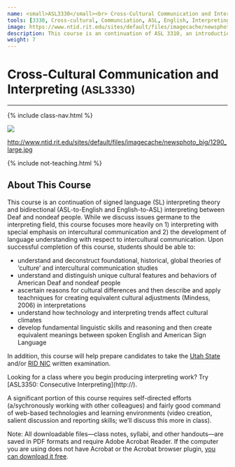 ```yaml
---
name: <small>ASL3330</small><br> Cross-Cultural Communication and Interpreting
tools: [3330, Cross-cultural, Communciation, ASL, English, Interpreting]
image: https://www.ntid.rit.edu/sites/default/files/imagecache/newsphoto_big/1290_large.jpg
description: This course is an continuation of ASL 3310, an introduction to signed language (SL) interpreting theory and bidirectional (ASL-to-English and English-to-ASL) interpreting between Deaf and nondeaf people.
weight: 7
---
```


# Cross-Cultural Communication and Interpreting <small>(ASL3330)</small>

***

{% include class-nav.html %}

![](http://www.ntid.rit.edu/sites/default/files/imagecache/newsphoto_big/1290_large.jpg)

http://www.ntid.rit.edu/sites/default/files/imagecache/newsphoto_big/1290_large.jpg

{% include not-teaching.html %}

## About This Course

<p class="lead">This course is an continuation of signed language (SL) interpreting theory and bidirectional (ASL-to-English and English-to-ASL) interpreting between Deaf and nondeaf people. While we discuss issues germane to the interpreting field, this course focuses more heavily on 1) interpreting with special emphasis on intercultural communication and 2) the development of language understanding with respect to intercultural communication. Upon successful completion of this course, students should be able to:</p>

* understand and deconstruct foundational, historical, global theories of ‘culture’ and intercultural communication studies
* understand and distinguish unique cultural features and behaviors of American Deaf and nondeaf people
* ascertain reasons for cultural differences and then describe and apply teachniques for creating equivalent cultural adjustments (Mindess, 2006) in interpretations
* understand how technology and interpreting trends affect cultural climates
* develop fundamental linguistic skills and reasoning and then create equivalent meanings between spoken English and American Sign Language

In addition, this course will help prepare candidates to take the [Utah State](https://jobs.utah.gov/usor/uip/certification/index.html) and/or [RID NIC](http://rid.org/education/testing/index.cfm) written examination.

<div class="alert alert-primary" role="alert">
	Looking for a class where you begin producing interpreting work? Try [ASL3350: Consecutive Interpreting](http://).
</div>

A significant portion of this course requires self-directed efforts (a/sychronously working with other colleagues) and fairly good command of web-based technologies and learning environments (video creation, salient discussion and reporting skills; we’ll discuss this more in class).

Note: All downloadable files—class notes, syllabi, and other handouts—are saved in PDF formats and require Adobe Acrobat Reader. If the computer you are using does not have Acrobat or the Acrobat browser plugin, [you can download it free](http://www.adobe.com/products/acrobat/readstep2.html).